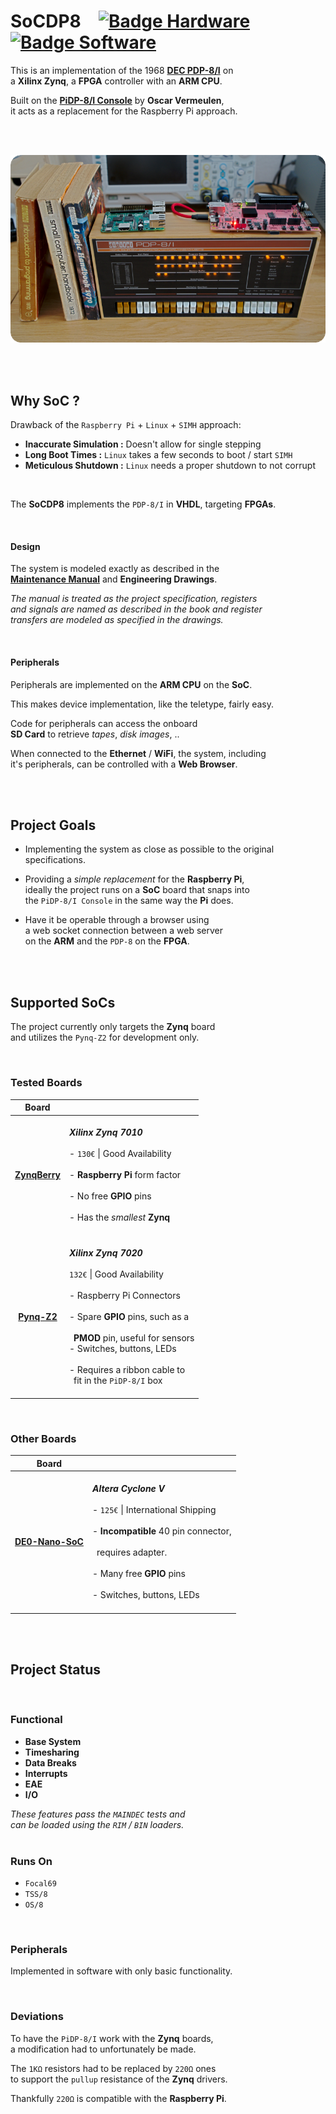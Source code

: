 
# SoCDP8   [![Badge Hardware]][License]   [![Badge Software]][License]

This is an implementation of the 1968 **[DEC PDP-8/I]** on <br>
a **Xilinx Zynq**, a **FPGA** controller with an **ARM CPU**.

Built on the **[PiDP-8/I Console]** by **Oscar Vermeulen**, <br>
it acts as a replacement for the Raspberry Pi approach.

<br>
<br>

<div align = center>

![Preview]

</div>

<br>
<br>

## Why SoC ?

Drawback of the `Raspberry Pi` + `Linux` + `SIMH` approach:

- **Inaccurate Simulation :** Doesn't allow for single stepping
- **Long Boot Times :** `Linux` takes a few seconds to boot / start `SIMH`
- **Meticulous Shutdown :** `Linux` needs a proper shutdown to not corrupt

<br>

The **SoCDP8** implements the `PDP-8/I` in **VHDL**, targeting **FPGAs**.

<br>

#### Design

The system is modeled exactly as described in the <br>
**[Maintenance Manual]**  and **Engineering Drawings**.

*The manual is treated as the project specification, registers* <br>
*and signals are named as described in the book and register* <br>
*transfers are modeled as specified in the drawings.*

<br>

#### Peripherals

Peripherals are implemented on the **ARM CPU** on the **SoC**.

This makes device implementation, like the teletype, fairly easy.

Code for peripherals can access the onboard <br>
**SD Card** to retrieve *tapes*, *disk images*, ..

When connected to the **Ethernet** / **WiFi**, the system, including <br>
it's peripherals, can be controlled with a **Web Browser**.

<br>
<br>

## Project Goals

- Implementing the system as close as possible to the original specifications.

- Providing a *simple replacement* for the **Raspberry Pi**, <br>
ideally the project runs on a **SoC** board that snaps into <br>
the `PiDP-8/I Console` in the same way the **Pi** does.

- Have it be operable through a browser using <br>
a web socket connection between a web server <br>
on the **ARM** and the `PDP-8` on the **FPGA**.

<br>
<br>

## Supported SoCs

The project currently only targets the **Zynq** board <br>
and utilizes the `Pynq-Z2` for development only.

<br>

### Tested Boards

| Board |  |
|:-----:|:-|
| **[ZynqBerry]** | <br> ***Xilinx Zynq 7010*** <br><br> - `130€` \| Good Availability <br><br> - **Raspberry Pi** form factor <br><br> - No free **GPIO** pins <br><br> - Has the *smallest* **Zynq** <br><br> |
| **[Pynq-Z2]** | <br> ***Xilinx Zynq 7020*** <br><br> `132€` \| Good Availability <br><br> - Raspberry Pi Connectors <br><br> - Spare **GPIO** pins, such as a <br><br>  **PMOD** pin, useful for sensors<br> - Switches, buttons, LEDs <br><br> - Requires a ribbon cable to <br>  fit in the `PiDP-8/I` box <br><br> |

<br>

### Other Boards

| Board |  |
|:-----:|:-|
| **[DE0-Nano-SoC]** | <br> ***Altera Cyclone V*** <br><br> - `125€` \| International Shipping <br><br> - **Incompatible** 40 pin connector, <br><br>  requires adapter. <br><br> - Many free **GPIO** pins <br><br> - Switches, buttons, LEDs <br><br> |

<br>
<br>

## Project Status

<br>

### Functional

- **Base System**
- **Timesharing**
- **Data Breaks**
- **Interrupts**
- **EAE**
- **I/O**

*These features pass the `MAINDEC` tests and* <br>
*can be loaded using the `RIM` / `BIN` loaders.*
<br>
<br>

### Runs On

- `Focal69`
- `TSS/8`
- `OS/8`

<br>

### Peripherals

Implemented in software with only basic functionality.

<br>

### Deviations

To have the `PiDP-8/I` work with the **Zynq** boards, <br>
a modification had to unfortunately be made.

The `1KΩ` resistors had to be replaced by `220Ω` ones <br>
to support the `pullup` resistance of the **Zynq** drivers.

Thankfully `220Ω` is compatible with the **Raspberry Pi**.

<br>


<!----------------------------------------------------------------------------->

[PiDP-8/I Console]: https://obsolescence.wixsite.com/obsolescence/pidp-8
[DE0-Nano-SoC]: https://www.terasic.com.tw/cgi-bin/page/archive.pl?Language=English&CategoryNo=163&No=941&PartNo=1
[DEC PDP-8/I]: https://en.wikipedia.org/wiki/PDP-8
[ZynqBerry]: https://shop.trenz-electronic.de/en/TE0726-03M-ZynqBerry-Zynq-7010-in-Raspberry-Pi-form-factor
[Pynq-Z2]: http://www.tul.com.tw/ProductsPYNQ-Z2.html

[Maintenance Manual]: Documentation/PDP8I_maintenance_manual_vol1.pdf
[Preview]: Resources/Preview.png
[License]: LICENSE


<!--------------------------------[ Badges ]----------------------------------->

[Badge Software]: https://img.shields.io/badge/License-AGPL3-015d93.svg?style=for-the-badge&labelColor=blue
[Badge Hardware]: https://img.shields.io/badge/Open_Hardware-1.2-21214e?style=for-the-badge&labelColor=292961

